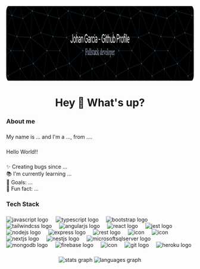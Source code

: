 <div align="center">
  <img height="200" src="./github-header.png"  />
</div>

###

<h1 align="center">Hey 👋 What's up?</h1>

###

<h3 align="left">About me</h3>

###

<p align="left">My name is ... and I'm a ..., from ....</p>

###

<p align="left">Hello World!!</p>

###

<p align="left">✨ Creating bugs since ...<br>📚 I'm currently learning ...<br>🎯 Goals: ...<br>🎲 Fun fact: ...</p>

###

<h3 align="left">Tech Stack</h3>

###

<div align="left">
  <img src="https://cdn.jsdelivr.net/gh/devicons/devicon/icons/javascript/javascript-original.svg" height="40" alt="javascript logo"  />
  <img width="12" />
  <img src="https://cdn.jsdelivr.net/gh/devicons/devicon/icons/typescript/typescript-original.svg" height="40" alt="typescript logo"  />
  <img width="12" />
  <img src="https://cdn.jsdelivr.net/gh/devicons/devicon/icons/bootstrap/bootstrap-original.svg" height="40" alt="bootstrap logo"  />
  <img width="12" />
  <img src="https://cdn.simpleicons.org/tailwindcss/06B6D4" height="40" alt="tailwindcss logo"  />
  <img width="12" />
  <img src="https://cdn.simpleicons.org/angular/DD0031" height="40" alt="angularjs logo"  />
  <img width="12" />
  <img src="https://techstack-generator.vercel.app/react-icon.svg" alt="react logo" width="40" height="40" />
  <img width="12" />
  <img src="https://techstack-generator.vercel.app/jest-icon.svg" alt="jest logo" width="40" height="40" />
  <img width="12" />
  <img src="https://cdn.jsdelivr.net/gh/devicons/devicon/icons/nodejs/nodejs-original.svg" height="40" alt="nodejs logo"  />
  <img width="12" />
  <img src="https://user-images.githubusercontent.com/25181517/183859966-a3462d8d-1bc7-4880-b353-e2cbed900ed6.png" height="40" alt="express logo"  />
  <img width="12" />
  <img src="https://techstack-generator.vercel.app/restapi-icon.svg" alt="rest logo" width="40" height="40" />
  <img width="12" />
  <img src="https://techstack-generator.vercel.app/graphql-icon.svg" alt="icon" width="40" height="40" />
  <img width="12" />
  <img src="https://techstack-generator.vercel.app/sass-icon.svg" alt="icon" width="40" height="40" />
  <img width="12" />
  <img src="https://github.com/marwin1991/profile-technology-icons/assets/136815194/5f8c622c-c217-4649-b0a9-7e0ee24bd704" height="40" alt="nextjs logo"  />
  <img width="12" />
  <img src="https://skillicons.dev/icons?i=nestjs" height="40" alt="nestjs logo"  />
  <img width="12" />
  <img src="https://cdn.simpleicons.org/microsoftsqlserver/CC2927" height="40" alt="microsoftsqlserver logo"  />
  <img width="12" />
  <img src="https://skillicons.dev/icons?i=mongodb" height="40" alt="mongodb logo"  />
  <img width="12" />
  <img src="https://skillicons.dev/icons?i=firebase" height="40" alt="firebase logo"  />
  <img width="12" />
  <img src="https://techstack-generator.vercel.app/docker-icon.svg" alt="icon" width="40" height="40" />
  <img width="12" />
  <img src="https://cdn.jsdelivr.net/gh/devicons/devicon/icons/git/git-original.svg" height="40" alt="git logo"  />
  <img width="12" />
  <img src="https://cdn.jsdelivr.net/gh/devicons/devicon/icons/heroku/heroku-original.svg" height="40" alt="heroku logo"  />
 



  
  <!-- <img width="12" />
  <img src="https://cdn.jsdelivr.net/gh/devicons/devicon/icons/jest/jest-plain.svg" height="40" alt="jest logo"  /> -->
  <!-- <img src="https://cdn.jsdelivr.net/gh/devicons/devicon/icons/react/react-original.svg" height="40" alt="react logo"  /> -->
  <!-- <img src="https://skillicons.dev/icons?i=express" height="40" alt="express logo"  /> -->
  <!-- <img src="https://skillicons.dev/icons?i=nextjs" height="40" alt="nextjs logo"  /> -->
  <!-- <img width="12" />
  <img src="https://cdn.jsdelivr.net/gh/devicons/devicon/icons/graphql/graphql-plain.svg" height="40" alt="graphql logo"  /> -->




</div>

###

<div align="center">
  <img src="https://github-readme-stats.vercel.app/api?username=DevJohanAdrian&hide_title=false&hide_rank=false&show_icons=true&include_all_commits=true&count_private=true&disable_animations=false&theme=dracula&locale=en&hide_border=false&order=1" height="150" alt="stats graph"  />
  <img src="https://github-readme-stats.vercel.app/api/top-langs?username=DevJohanAdrian&locale=en&hide_title=false&layout=compact&card_width=320&langs_count=5&theme=dracula&hide_border=false&order=2" height="150" alt="languages graph"  />
</div>

###